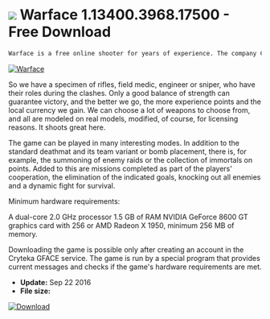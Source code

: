 # ![](https://cdn.softexe.net/static/icon/win.gif) Warface 1.13400.3968.17500 - Free Download

```sh
Warface is a free online shooter for years of experience. The company Crytek, known from the Crysis games series, as well as its own CryENGINE technology, has seriously approached the theme of multiplayer struggles in FPP mode, which results in an amazing graphically and great in terms of the game production. To vary the formula, players guide characters in one of several available classes of soldiers.
```
[![Warface](https://gallery.dpcdn.pl/imgc/Tools/64375/g_-_420x350_1.5_-_x20160922155046_0.png)](https://softexe.net/win/games-entertainment/shooters/warface:ppcec.html)

So we have a specimen of rifles, field medic, engineer or sniper, who have their roles during the clashes. Only a good balance of strength can guarantee victory, and the better we go, the more experience points and the local currency we gain. We can choose a lot of weapons to choose from, and all are modeled on real models, modified, of course, for licensing reasons. It shoots great here.
 
 
 The game can be played in many interesting modes. In addition to the standard deathmat and its team variant or bomb placement, there is, for example, the summoning of enemy raids or the collection of immortals on points. Added to this are missions completed as part of the players' cooperation, the elimination of the indicated goals, knocking out all enemies and a dynamic fight for survival.
 
 
 Minimum hardware requirements:
 
 A dual-core 2.0 GHz processor
 1.5 GB of RAM
 NVIDIA GeForce 8600 GT graphics card with 256 or AMD Radeon X 1950, minimum 256 MB of memory.
 
 
 
 Downloading the game is possible only after creating an account in the Cryteka GFACE service. The game is run by a special program that provides current messages and checks if the game's hardware requirements are met.


- **Update:** Sep 22 2016
- **File size:** 

[![Download](https://cdn.softexe.net/static/img/download.png)](https://softexe.net/win/games-entertainment/shooters/warface:ppcec.html)

